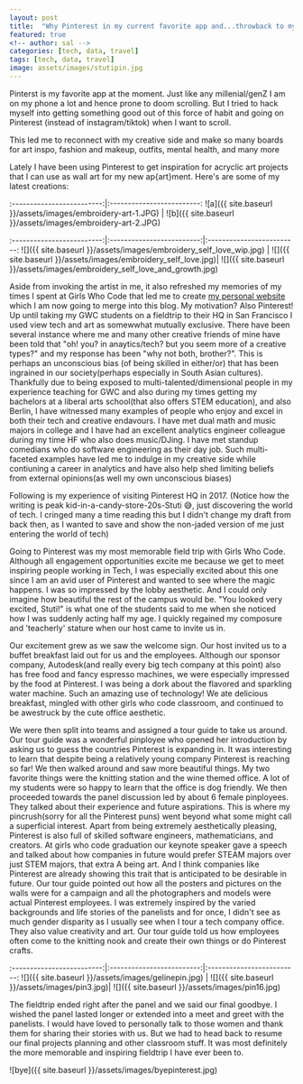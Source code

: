 ```yaml
---
layout: post
title:  "Why Pinterest in my current favorite app and...throwback to my time visiting their HQ in SF"
featured: true
<!-- author: sal -->
categories: [tech, data, travel]
tags: [tech, data, travel]
image: assets/images/stutipin.jpg
---
```

Pinterst is my favorite app at the moment. Just like any millenial/genZ I am on my phone a lot and hence prone to doom scrolling. But I tried to hack myself into getting something good out of this force of habit and going on Pinterest (instead of instagram/tiktok) when I want to scroll.

This led me to reconnect with my creative side and make so many boards for art inspo, fashion and makeup, outfits, mental health, and many more

Lately I have been using Pinterest to get inspiration for acryclic art projects that I can use as wall art for my new ap{art}ment. Here's are some of my latest creations:

:-------------------------:|:-------------------------:
![a]({{ site.baseurl }}/assets/images/embroidery-art-1.JPG)  |  ![b]({{ site.baseurl }}/assets/images/embroidery-art-2.JPG)

:-------------------------:|:-------------------------:|:-------------------------:
![]({{ site.baseurl }}/assets/images/embroidery_self_love_wip.jpg)  |  ![]({{ site.baseurl }}/assets/images/embroidery_self_love.jpg)|  ![]({{ site.baseurl }}/assets/images/embroidery_self_love_and_growth.jpg)

Aside from invoking the artist in me, it also refreshed my memories of my times I spent at Girls Who Code that led me to create [my personal website](https://stuti113.github.io/index.html) which I am now going to merge into this blog. My motivation? Also Pinterest! Up until taking my GWC students on a fieldtrip to their HQ in San Francisco I used view tech and art as somewwhat mutually exclusive. There have been several instance where me and many other creative friends of mine have been told that "oh! you? in anaytics/tech? but you seem more of a creative types?" and my response has been "why not both, brother?". This is perhaps an unconscious bias (of being skilled in either/or) that has been ingrained in our society(perhaps especially in South Asian cultures). Thankfully due to being exposed to multi-talented/dimensional people in my experience teaching for GWC and also during my times getting my bachelors at a liberal arts school(that also offers STEM education), and also Berlin, I have witnessed many examples of people who enjoy and excel in both their tech and creative endavours. I have met dual math and music majors in college and I have had an excellent analytics engineer colleague during my time HF who also does music/DJing. I have met standup comedians who do software engineering as their day job. Such multi-faceted examples have led me to indulge in my creative side while contiuning a career in analytics and have also help shed limiting beliefs from external opinions(as well my own unconscious biases)

Following is my experience of visiting Pinterest HQ in 2017. (Notice how the writing is peak kid-in-a-candy-store-20s-Stuti 😅, just discovering the world of tech. I cringed many a time reading this but I didn't change my draft from back then, as I wanted to save and show the non-jaded version of me just entering the world of tech)

Going to Pinterest was my most memorable field trip with Girls Who Code. Although all engagement opportunities excite me because we get to meet inspiring people working in Tech, I was especially excited about this one since I am an avid user of Pinterest and wanted to see where the magic happens. I was so impressed by the lobby aesthetic. And I could only imagine how beautiful the rest of the campus would be. "You looked very excited, Stuti!" is what one of the students said to me when she noticed how I was suddenly acting half my age. I quickly regained my composure and 'teacherly' stature when our host came to invite us in.

Our excitement grew as we saw the welcome sign. Our host invited us to a buffet breakfast laid out for us and the employees. Although our sponsor company, Autodesk(and really every big tech company at this point) also has free food and fancy espresso machines, we were especially impressed by the food at Pinterest. I was being a dork about the flavored and sparkling water machine. Such an amazing use of technology! We ate delicious breakfast, mingled with other girls who code classroom, and continued to be awestruck by the cute office aesthetic.

We were then split into teams and assigned a tour guide to take us around. Our tour guide was a wonderful pinployee who opened her introduction by asking us to guess the countries Pinterest is expanding in. It was interesting to learn that despite being a relatively young company Pinterest is reaching so far! We then walked around and saw more beautiful things. My two favorite things were the knitting station and the wine themed office. A lot of my students were so happy to learn that the office is dog friendly. We then proceeded towards the panel discussion led by about 6 female pinployees. They talked about their experience and future aspirations. This is where my pincrush(sorry for all the Pinterest puns) went beyond what some might call a superficial interest. Apart from being extremely aesthetically pleasing, Pinterest is also full of skilled software engineers, mathematicians, and creators. At girls who code graduation our keynote speaker gave a speech and talked about how companies in future would prefer STEAM majors over just STEM majors, that extra A being art. And I think companies like Pinterest are already showing this trait that is anticipated to be desirable in future. Our tour guide pointed out how all the posters and pictures on the walls were for a campaign and all the photographers and models were actual Pinterest employees. I was extremely inspired by the varied backgrounds and life stories of the panelists and for once, I didn't see as much gender disparity as I usually see when I tour a tech company office. They also value creativity and art. Our tour guide told us how employees often come to the knitting nook and create their own things or do Pinterest crafts.

:-------------------------:|:-------------------------:|:-------------------------:
![]({{ site.baseurl }}/assets/images/gelinepin.jpg)  |  ![]({{ site.baseurl }}/assets/images/pin3.jpg)|  ![]({{ site.baseurl }}/assets/images/pin16.jpg)

The fieldtrip ended right after the panel and we said our final goodbye. I wished the panel lasted longer or extended into a meet and greet with the panelists. I would have loved to personally talk to those women and thank them for sharing their stories with us. But we had to head back to resume our final projects planning and other classroom stuff. It was most definitely the more memorable and inspiring fieldtrip I have ever been to.

![bye]({{ site.baseurl }}/assets/images/byepinterest.jpg)
